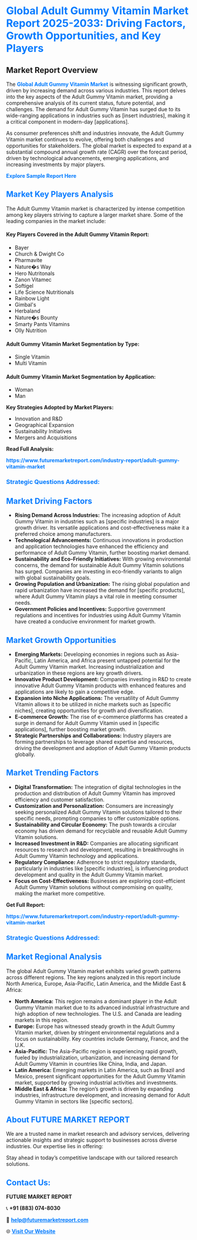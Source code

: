 <h1 style="color: #007BFF;">Global Adult Gummy Vitamin Market Report 2025-2033: Driving Factors, Growth Opportunities, and Key Players</h1>

<section id="overview">
<h2>Market Report Overview</h2>
<p>The <a href="https://www.futuremarketreport.com/industry-report/adult-gummy-vitamin-market" style="color: #007BFF; text-decoration: none;"><strong>Global Adult Gummy Vitamin Market</strong></a> is witnessing significant growth, driven by increasing demand across various industries. This report delves into the key aspects of the Adult Gummy Vitamin market, providing a comprehensive analysis of its current status, future potential, and challenges. The demand for Adult Gummy Vitamin has surged due to its wide-ranging applications in industries such as [insert industries], making it a critical component in modern-day [applications].</p>
<p>As consumer preferences shift and industries innovate, the Adult Gummy Vitamin market continues to evolve, offering both challenges and opportunities for stakeholders. The global market is expected to expand at a substantial compound annual growth rate (CAGR) over the forecast period, driven by technological advancements, emerging applications, and increasing investments by major players.</p>
</section>

<section id="overview">
<p><a href="https://www.futuremarketreport.com/request-sample/reportId=40362" style="color: #007BFF; text-decoration: none;"><strong>Explore Sample Report Here</strong></a></p>
</section>

<section id="key-players">
<h2 style="color: #007BFF;">Market Key Players Analysis</h2>
<p>The Adult Gummy Vitamin market is characterized by intense competition among key players striving to capture a larger market share. Some of the leading companies in the market include:</p>
<h4>Key Players Covered in the Adult Gummy Vitamin Report:</h4>
<ul><li>Bayer</li><li>Church &amp; Dwight Co</li><li>Pharmavite</li><li>Nature�s Way</li><li>Hero Nutritonals</li><li>Zanon Vitamec</li><li>Softigel</li><li>Life Science Nutritionals</li><li>Rainbow Light</li><li>Gimbal&#039;s</li><li>Herbaland</li><li>Nature�s Bounty</li><li>Smarty Pants Vitamins</li><li>Olly Nutrition</li></ul>
<h4>Adult Gummy Vitamin Market Segmentation by Type:</h4>
<ul><li>Single Vitamin</li><li>Multi Vitamin</li></ul>

<h4>Adult Gummy Vitamin Market Segmentation by Application:</h4>
<ul><li>Woman</li><li>Man</li></ul>
<p><strong>Key Strategies Adopted by Market Players:</strong></p>
<ul>
<li>Innovation and R&D</li>
<li>Geographical Expansion</li>
<li>Sustainability Initiatives</li>
<li>Mergers and Acquisitions</li>
</ul>
</section>

<section>
<p><strong>Read Full Analysis: </strong></p><a href="https://www.futuremarketreport.com/industry-report/adult-gummy-vitamin-market" style="color: #007BFF; text-decoration: none;"><strong>https://www.futuremarketreport.com/industry-report/adult-gummy-vitamin-market</strong></a>
<h3 style="color: #007BFF;">Strategic Questions Addressed:</h3>
</section>

<section id="driving-factors">
<h2 style="color: #007BFF;">Market Driving Factors</h2>
<ul>
<li><strong>Rising Demand Across Industries:</strong> The increasing adoption of Adult Gummy Vitamin in industries such as [specific industries] is a major growth driver. Its versatile applications and cost-effectiveness make it a preferred choice among manufacturers.</li>
<li><strong>Technological Advancements:</strong> Continuous innovations in production and application technologies have enhanced the efficiency and performance of Adult Gummy Vitamin, further boosting market demand.</li>
<li><strong>Sustainability and Eco-Friendly Initiatives:</strong> With growing environmental concerns, the demand for sustainable Adult Gummy Vitamin solutions has surged. Companies are investing in eco-friendly variants to align with global sustainability goals.</li>
<li><strong>Growing Population and Urbanization:</strong> The rising global population and rapid urbanization have increased the demand for [specific products], where Adult Gummy Vitamin plays a vital role in meeting consumer needs.</li>
<li><strong>Government Policies and Incentives:</strong> Supportive government regulations and incentives for industries using Adult Gummy Vitamin have created a conducive environment for market growth.</li>
</ul>
</section>

<section id="growth-opportunities">
<h2 style="color: #007BFF;">Market Growth Opportunities</h2>
<ul>
<li><strong>Emerging Markets:</strong> Developing economies in regions such as Asia-Pacific, Latin America, and Africa present untapped potential for the Adult Gummy Vitamin market. Increasing industrialization and urbanization in these regions are key growth drivers.</li>
<li><strong>Innovative Product Development:</strong> Companies investing in R&D to create innovative Adult Gummy Vitamin products with enhanced features and applications are likely to gain a competitive edge.</li>
<li><strong>Expansion into Niche Applications:</strong> The versatility of Adult Gummy Vitamin allows it to be utilized in niche markets such as [specific niches], creating opportunities for growth and diversification.</li>
<li><strong>E-commerce Growth:</strong> The rise of e-commerce platforms has created a surge in demand for Adult Gummy Vitamin used in [specific applications], further boosting market growth.</li>
<li><strong>Strategic Partnerships and Collaborations:</strong> Industry players are forming partnerships to leverage shared expertise and resources, driving the development and adoption of Adult Gummy Vitamin products globally.</li>
</ul>
</section>

<section id="trending-factors">
<h2 style="color: #007BFF;">Market Trending Factors</h2>
<ul>
<li><strong>Digital Transformation:</strong> The integration of digital technologies in the production and distribution of Adult Gummy Vitamin has improved efficiency and customer satisfaction.</li>
<li><strong>Customization and Personalization:</strong> Consumers are increasingly seeking personalized Adult Gummy Vitamin solutions tailored to their specific needs, prompting companies to offer customizable options.</li>
<li><strong>Sustainability and Circular Economy:</strong> The push towards a circular economy has driven demand for recyclable and reusable Adult Gummy Vitamin solutions.</li>
<li><strong>Increased Investment in R&D:</strong> Companies are allocating significant resources to research and development, resulting in breakthroughs in Adult Gummy Vitamin technology and applications.</li>
<li><strong>Regulatory Compliance:</strong> Adherence to strict regulatory standards, particularly in industries like [specific industries], is influencing product development and quality in the Adult Gummy Vitamin market.</li>
<li><strong>Focus on Cost-Effectiveness:</strong> Businesses are exploring cost-efficient Adult Gummy Vitamin solutions without compromising on quality, making the market more competitive.</li>
</ul>
</section>

<section>
<p><strong>Get Full Report: </strong></p><a href="https://www.futuremarketreport.com/industry-report/adult-gummy-vitamin-market" style="color: #007BFF; text-decoration: none;"><strong>https://www.futuremarketreport.com/industry-report/adult-gummy-vitamin-market</strong></a>
<h3 style="color: #007BFF;">Strategic Questions Addressed:</h3>
</section>


<section id="regional-analysis">
<h2 style="color: #007BFF;">Market Regional Analysis</h2>
<p>The global Adult Gummy Vitamin market exhibits varied growth patterns across different regions. The key regions analyzed in this report include North America, Europe, Asia-Pacific, Latin America, and the Middle East & Africa:</p>
<ul>
<li><strong>North America:</strong> This region remains a dominant player in the Adult Gummy Vitamin market due to its advanced industrial infrastructure and high adoption of new technologies. The U.S. and Canada are leading markets in this region.</li>
<li><strong>Europe:</strong> Europe has witnessed steady growth in the Adult Gummy Vitamin market, driven by stringent environmental regulations and a focus on sustainability. Key countries include Germany, France, and the U.K.</li>
<li><strong>Asia-Pacific:</strong> The Asia-Pacific region is experiencing rapid growth, fueled by industrialization, urbanization, and increasing demand for Adult Gummy Vitamin in countries like China, India, and Japan.</li>
<li><strong>Latin America:</strong> Emerging markets in Latin America, such as Brazil and Mexico, present significant opportunities for the Adult Gummy Vitamin market, supported by growing industrial activities and investments.</li>
<li><strong>Middle East & Africa:</strong> The region’s growth is driven by expanding industries, infrastructure development, and increasing demand for Adult Gummy Vitamin in sectors like [specific sectors].</li>
</ul>
</section>

<footer>
<h2 style="color: #007BFF;">About FUTURE MARKET REPORT</h2>
<p>We are a trusted name in market research and advisory services, delivering actionable insights and strategic support to businesses across diverse industries. Our expertise lies in offering:</p>

<p>Stay ahead in today’s competitive landscape with our tailored research solutions.</p>

<h2 style="color: #007BFF;">Contact Us:</h2>
<p><strong>FUTURE MARKET REPORT</strong></p>
<p>📞 <strong>+91 (883) 074-8030</strong></p>
<p>📧 <strong><a href="mailto:help@futuremarketreport.com" style="color: #007BFF;">help@futuremarketreport.com</a></strong></p>
<p>🌐 <strong><a href="https://www.futuremarketreport.com/" style="color: #007BFF;">Visit Our Website</a></strong></p>
</footer>